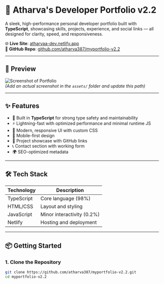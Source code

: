 # 🚀 Atharva's Developer Portfolio v2.2

A sleek, high-performance personal developer portfolio built with **TypeScript**, showcasing skills, projects, experience, and social links — all designed for clarity, speed, and responsiveness.

🌐 **Live Site**: [atharvaa-dev.netlify.app](https://atharvaa-dev.netlify.app/)  
📁 **GitHub Repo**: [github.com/atharva387/myportfolio-v2.2](https://github.com/atharva387/myportfolio-v2.2)

---

## 📸 Preview

![Screenshot of Portfolio](./assets/screenshot.png)  
*(Add an actual screenshot in the `assets/` folder and update this path)*

---

## ✨ Features

- 🧠 Built in **TypeScript** for strong type safety and maintainability
- ⚡ Lightning-fast with optimized performance and minimal runtime JS
- 🎨 Modern, responsive UI with custom CSS
- 📱 Mobile-first design
- 📂 Project showcase with GitHub links
- 📞 Contact section with working form
- 🌍 SEO-optimized metadata

---

## 🛠 Tech Stack

| Technology | Description                |
|------------|----------------------------|
| TypeScript | Core language (98%)        |
| HTML/CSS   | Layout and styling         |
| JavaScript | Minor interactivity (0.2%) |
| Netlify    | Hosting and deployment     |

---

## 📦 Getting Started

### 1. Clone the Repository
```bash
git clone https://github.com/atharva387/myportfolio-v2.2.git
cd myportfolio-v2.2

